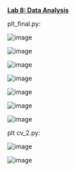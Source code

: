 <ins>**Lab 8: Data Analysis**</ins>

plt_final.py:

![image](https://github.com/user-attachments/assets/79ab03ad-f7a9-4413-9e53-aaecb0a64dc8)

![image](https://github.com/user-attachments/assets/43e42672-b61f-4248-82b0-67e8891b1a22)

![image](https://github.com/user-attachments/assets/2a26c912-1f3d-4d3c-be2a-fa6dce54b2a6)

![image](https://github.com/user-attachments/assets/26e92f24-bfc0-4a38-8ffd-4145fc855c0e)

![image](https://github.com/user-attachments/assets/1d09524c-8bc7-4f2c-9889-173d67e49a6a)

![image](https://github.com/user-attachments/assets/6f653f04-89c2-4b46-83de-4a2c0d601df1)

![image](https://github.com/user-attachments/assets/4d433610-5e2d-4dcd-ba92-d0386c96ab78)


plt cv_2.py:

![image](https://github.com/user-attachments/assets/5f1ecc11-e899-4500-aa19-d059e714837e)

![image](https://github.com/user-attachments/assets/14613795-a400-49d4-a6a7-6a3f4ea0571f)
